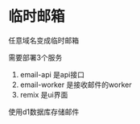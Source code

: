 # 临时邮箱 
任意域名变成临时邮箱

需要部署3个服务

1. email-api 是api接口
2. email-worker 是接收邮件的worker
3. remix 是ui界面

使用d1数据库存储邮件


